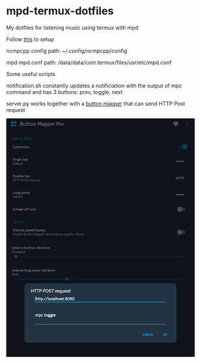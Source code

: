 # mpd-termux-dotfiles

My dotfiles for listening music using termux with mpd

Follow [this](https://github.com/ChinmayMoghe/mpd-ncmpcpp-setup) to setup 

ncmpcpp config path: ~/.config/ncmpcpp/config

mpd mpd.conf path: /data/data/com.termux/files/usr/etc/mpd.conf

Some useful scripts

notification.sh constantly updates a notificiation with the output of mpc command and has 3 buttons: prev, toggle, next

server.py works together with a [button mapper](https://play.google.com/store/apps/details?id=flar2.homebutton&hl=en) that can send HTTP Post request

![example setup](https://github.com/salihburock/mpd-termux-dotfiles/blob/main/screenshots/bmpss.jpg)